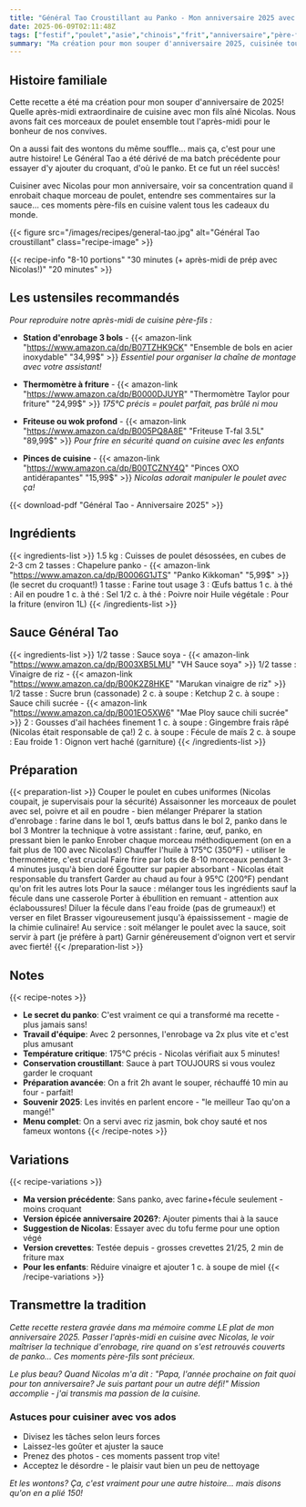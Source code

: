 ```yaml
---
title: "Général Tao Croustillant au Panko - Mon anniversaire 2025 avec Nicolas"
date: 2025-06-09T02:11:48Z
tags: ["festif","poulet","asie","chinois","frit","anniversaire","père-fils"]
summary: "Ma création pour mon souper d'anniversaire 2025, cuisinée tout l'après-midi avec mon fils aîné Nicolas. Le panko a transformé cette recette en réel succès!"
---
```


## Histoire familiale

Cette recette a été ma création pour mon souper d'anniversaire de 2025! Quelle après-midi extraordinaire de cuisine avec mon fils aîné Nicolas. Nous avons fait ces morceaux de poulet ensemble tout l'après-midi pour le bonheur de nos convives. 

On a aussi fait des wontons du même souffle... mais ça, c'est pour une autre histoire! Le Général Tao a été dérivé de ma batch précédente pour essayer d'y ajouter du croquant, d'où le panko. Et ce fut un réel succès! 

Cuisiner avec Nicolas pour mon anniversaire, voir sa concentration quand il enrobait chaque morceau de poulet, entendre ses commentaires sur la sauce... ces moments père-fils en cuisine valent tous les cadeaux du monde.

<!--more-->

{{< figure src="/images/recipes/general-tao.jpg" alt="Général Tao croustillant" class="recipe-image" >}}

{{< recipe-info "8-10 portions" "30 minutes (+ après-midi de prép avec Nicolas!)" "20 minutes" >}}

## Les ustensiles recommandés

*Pour reproduire notre après-midi de cuisine père-fils :*

- **Station d'enrobage 3 bols** - {{< amazon-link "https://www.amazon.ca/dp/B07TZHK9CK" "Ensemble de bols en acier inoxydable" "34,99$" >}}
  *Essentiel pour organiser la chaîne de montage avec votre assistant!*

- **Thermomètre à friture** - {{< amazon-link "https://www.amazon.ca/dp/B0000DJUYR" "Thermomètre Taylor pour friture" "24,99$" >}}
  *175°C précis = poulet parfait, pas brûlé ni mou*

- **Friteuse ou wok profond** - {{< amazon-link "https://www.amazon.ca/dp/B005PQ8A8E" "Friteuse T-fal 3.5L" "89,99$" >}}
  *Pour frire en sécurité quand on cuisine avec les enfants*

- **Pinces de cuisine** - {{< amazon-link "https://www.amazon.ca/dp/B00TCZNY4Q" "Pinces OXO antidérapantes" "15,99$" >}}
  *Nicolas adorait manipuler le poulet avec ça!*

{{< download-pdf "Général Tao - Anniversaire 2025" >}}

## Ingrédients

{{< ingredients-list >}}
1.5 kg : Cuisses de poulet désossées, en cubes de 2-3 cm
2 tasses : Chapelure panko - {{< amazon-link "https://www.amazon.ca/dp/B0006G1JTS" "Panko Kikkoman" "5,99$" >}} (le secret du croquant!)
1 tasse : Farine tout usage
3 : Œufs battus
1 c. à thé : Ail en poudre
1 c. à thé : Sel
1/2 c. à thé : Poivre noir
Huile végétale : Pour la friture (environ 1L)
{{< /ingredients-list >}}

## Sauce Général Tao

{{< ingredients-list >}}
1/2 tasse : Sauce soya - {{< amazon-link "https://www.amazon.ca/dp/B003XB5LMU" "VH Sauce soya" >}}
1/2 tasse : Vinaigre de riz - {{< amazon-link "https://www.amazon.ca/dp/B00K2Z8HKE" "Marukan vinaigre de riz" >}}
1/2 tasse : Sucre brun (cassonade)
2 c. à soupe : Ketchup
2 c. à soupe : Sauce chili sucrée - {{< amazon-link "https://www.amazon.ca/dp/B001EO5XW6" "Mae Ploy sauce chili sucrée" >}}
2 : Gousses d'ail hachées finement
1 c. à soupe : Gingembre frais râpé (Nicolas était responsable de ça!)
2 c. à soupe : Fécule de maïs
2 c. à soupe : Eau froide
1 : Oignon vert haché (garniture)
{{< /ingredients-list >}}

## Préparation

{{< preparation-list >}}
Couper le poulet en cubes uniformes (Nicolas coupait, je supervisais pour la sécurité)
Assaisonner les morceaux de poulet avec sel, poivre et ail en poudre - bien mélanger
Préparer la station d'enrobage : farine dans le bol 1, œufs battus dans le bol 2, panko dans le bol 3
Montrer la technique à votre assistant : farine, œuf, panko, en pressant bien le panko
Enrober chaque morceau méthodiquement (on en a fait plus de 100 avec Nicolas!)
Chauffer l'huile à 175°C (350°F) - utiliser le thermomètre, c'est crucial
Faire frire par lots de 8-10 morceaux pendant 3-4 minutes jusqu'à bien doré
Égoutter sur papier absorbant - Nicolas était responsable du transfert
Garder au chaud au four à 95°C (200°F) pendant qu'on frit les autres lots
Pour la sauce : mélanger tous les ingrédients sauf la fécule dans une casserole
Porter à ébullition en remuant - attention aux éclaboussures!
Diluer la fécule dans l'eau froide (pas de grumeaux!) et verser en filet
Brasser vigoureusement jusqu'à épaississement - magie de la chimie culinaire!
Au service : soit mélanger le poulet avec la sauce, soit servir à part (je préfère à part)
Garnir généreusement d'oignon vert et servir avec fierté!
{{< /preparation-list >}}

## Notes

{{< recipe-notes >}}
- **Le secret du panko**: C'est vraiment ce qui a transformé ma recette - plus jamais sans!
- **Travail d'équipe**: Avec 2 personnes, l'enrobage va 2x plus vite et c'est plus amusant
- **Température critique**: 175°C précis - Nicolas vérifiait aux 5 minutes!
- **Conservation croustillant**: Sauce à part TOUJOURS si vous voulez garder le croquant
- **Préparation avancée**: On a frit 2h avant le souper, réchauffé 10 min au four - parfait!
- **Souvenir 2025**: Les invités en parlent encore - "le meilleur Tao qu'on a mangé!"
- **Menu complet**: On a servi avec riz jasmin, bok choy sauté et nos fameux wontons
{{< /recipe-notes >}}

## Variations

{{< recipe-variations >}}
- **Ma version précédente**: Sans panko, avec farine+fécule seulement - moins croquant
- **Version épicée anniversaire 2026?**: Ajouter piments thai à la sauce
- **Suggestion de Nicolas**: Essayer avec du tofu ferme pour une option végé
- **Version crevettes**: Testée depuis - grosses crevettes 21/25, 2 min de friture max
- **Pour les enfants**: Réduire vinaigre et ajouter 1 c. à soupe de miel
{{< /recipe-variations >}}

## Transmettre la tradition

*Cette recette restera gravée dans ma mémoire comme LE plat de mon anniversaire 2025. Passer l'après-midi en cuisine avec Nicolas, le voir maîtriser la technique d'enrobage, rire quand on s'est retrouvés couverts de panko... Ces moments père-fils sont précieux.*

*Le plus beau? Quand Nicolas m'a dit : "Papa, l'année prochaine on fait quoi pour ton anniversaire? Je suis partant pour un autre défi!" Mission accomplie - j'ai transmis ma passion de la cuisine.*

### Astuces pour cuisiner avec vos ados
- Divisez les tâches selon leurs forces
- Laissez-les goûter et ajuster la sauce
- Prenez des photos - ces moments passent trop vite!
- Acceptez le désordre - le plaisir vaut bien un peu de nettoyage

*Et les wontons? Ça, c'est vraiment pour une autre histoire... mais disons qu'on en a plié 150!*